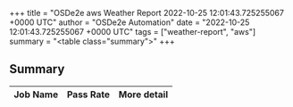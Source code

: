 +++
title = "OSDe2e aws Weather Report 2022-10-25 12:01:43.725255067 +0000 UTC"
author = "OSDe2e Automation"
date = "2022-10-25 12:01:43.725255067 +0000 UTC"
tags = ["weather-report", "aws"]
summary = "<table class=\"summary\"></table>"
+++
## Summary

| Job Name | Pass Rate | More detail |
|----------|-----------|-------------|




